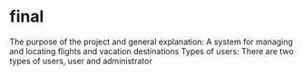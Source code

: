 # final
The purpose of the project and general explanation:
A system for managing and locating flights and vacation destinations
Types of users:
There are two types of users, user and administrator

